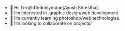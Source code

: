 - 👋 Hi, I’m @d1ndonlymdhe[Ayush Shrestha].
- 👀 I’m interested in .graphic design/web development.
- 🌱 I’m currently learning photoshop/web technologies.
- 💞️ I’m looking to collaborate on projects/

<!---
d1ndonlymdhe/d1ndonlymdhe is a ✨ special ✨ repository because its `README.md` (this file) appears on your GitHub profile.
You can click the Preview link to take a look at your changes.
--->
